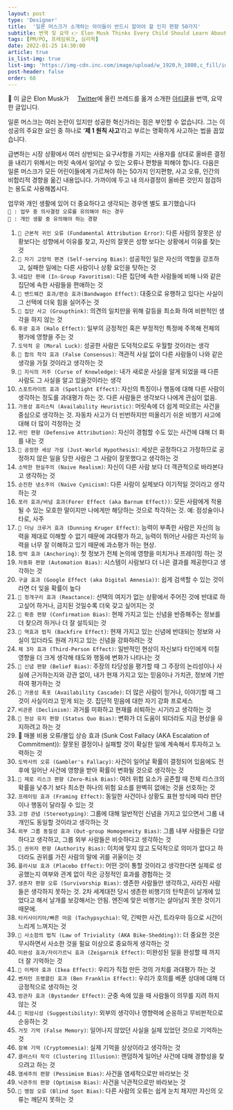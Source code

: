 ```yaml
---
layout: post
type: 'Designer'
title:  '일론 머스크가 소개하는 아이들이 반드시 알아야 할 인지 편향 50가지'
subtitle: 번역 및 요약 👉 Elon Musk Thinks Every Child Should Learn About These 50 Cognitive Biases
tags: [PM/PO, 프레임워크, 심리학]
date: 2022-01-25 14:30:00
article: true
is_list-img: true
list-img: 'https://img-cdn.inc.com/image/upload/w_1920,h_1080,c_fill/images/panoramic/cognitivebias_490871_xhjmoq.jpg'
post-header: false
order: 68
---
```


<p class="text-gray">
 🔗 이 글은 Elon Musk가 <a href='https://twitter.com/elonmusk/status/1472647410568642564' target='blank' rel='nofollow' id='outlink1' onclick='clickedOutlink(outlink1)'><img src='https://www.google.com/s2/favicons?sz=64&domain=https://twitter.com/elonmusk/status/1472647410568642564' style='display:inline; height: 1em; position: relative; bottom: -2px; margin-right: 2px;'>Twitter</a>에 올린 쓰레드를 옮겨 소개한 <a href='https://www.inc.com/jessica-stillman/elon-musk-cognitive-biases.html' target='blank' rel='nofollow' id='outlink2' onclick='clickedOutlink(outlink2)'>아티클</a>을 번역, 요약한 글입니다.
</p>

일론 머스크는 여러 논란이 있지만 성공한 혁신가라는 점은 부인할 수 없습니다. 그는 이 성공의 주요한 요인 중 하나로 ‘**제 1 원칙 사고**’라고 부르는 명확하게 사고하는 법을 꼽았습니다.

급변하는 시장 상황에서 여러 상반되는 요구사항을 가지는 사용자를 상대로 올바른 결정을 내리기 위해서는 머릿 속에서 일어날 수 있는 오류나 편향을 피해야 합니다. 다음은 일론 머스크가 모든 어린이들에게 가르쳐야 하는 50가지 인지편향, 사고 오류, 인간의 비합리적 경향을 옮긴 내용입니다. 가까이에 두고 내 의사결정이 올바른 것인지 점검하는 용도로 사용해봅시다.

업무와 개인 생활에 있어 더 중요하다고 생각되는 경우엔 별도 표기했습니다  
`💼 : 업무 중 의사결정 오류를 유의해야 하는 경우`  
`🏡 : 개인 생활 중 유의해야 하는 경향`

1. `🏡 근본적 귀인 오류 (Fundamental Attribution Error)`: 다른 사람의 잘못은 상황보다는 성향에서 이유를 찾고, 자신의 잘못은 성향 보다는 상황에서 이유를 찾는 것
2. `🏡 자기 고양적 편견 (Self-serving Bias)`: 성공적인 일은 자신의 역할을 강조하고, 실패한 일에는 다른 사람이나 상황 요인을 탓하는 것
3. `내집단 편애 (In-Group Favoritism)`: 다른 집단에 속한 사람들에 비해 나와 같은 집단에 속한 사람들을 편애하는 것
4. `💼 밴드웨건 효과/편승 효과(Bandwagon Effect)`: 대중으로 유행하고 있다는 사실이 그 선택에 더욱 힘을 실어주는 것
5. `💼 집단 사고 (Groupthink)`: 의견의 일치만을 위해 갈등을 최소화 하여 비판적인 생각을 하지 않는 것
6. `후광 효과 (Halo Effect)`: 일부의 긍정적인 혹은 부정적인 특정에 주목해 전체의 평가에 영향을 주는 것
7. `도덕적 운 (Moral Luck)`: 성공한 사람은 도덕적으로도 우월할 것이라는 생각
8. `💼 합의 착각 효과 (False Consensus)`: 객관적 사실 없이 다른 사람들이 나와 같은 생각을 가질 것이라고 생각하는 것
9. `💼 지식의 저주 (Curse of Knowledge)`: 내가 새로운 사실을 알게 되었을 때 다른 사람도 그 사실을 알고 있을것이라는 생각
10. `스포트라이트 효과 (Spotlight Effect)`: 자신의 특징이나 행동에 대해 다른 사람이 생각하는 정도를 과대평가 하는 것. 다른 사람들은 생각보다 나에게 관심이 없음.
11. `가용성 휴리스틱 (Availability Heuristic)`: 머릿속에 더 쉽게 떠오르는 사건을 중심으로 생각하는 것. 자동차 사고가 더 빈번하지만 떠올리기 쉬운 비행기 사고에 대해 더 많이 걱정하는 것
12. `귀인 편향 (Defensive Attribution)`: 자신이 경험할 수도 있는 사건에 대해 더 화를 내는 것
13. `🏡 공정한 세상 가설 (Just-World Hypothesis)`: 세상은 공정하다고 가정하므로 공정하지 않은 일을 당한 사람은 그 사람이 잘못했다고 생각하는 것
14. `소박한 현실주의 (Naive Realism)`: 자신이 다른 사람 보다 더 객관적으로 바라본다고 생각하는 것
15. `순진한 냉소주의 (Naive Cynicism)`: 다른 사람이 실제보다 이기적일 것이라고 생각하는 것
16. `포러 효과/바넘 효과(Forer Effect (aka Barnum Effect))`: 모든 사람에게 적용될 수 있는 모호한 말이지만 나에게만 해당하는 것으로 착각하는 것. 예: 점성술이나 타로, 사주
17. `🏡 더닝 크루거 효과 (Dunning Kruger Effect)`: 능력이 부족한 사람은 자신의 능력을 제대로 이해할 수 없기 때문에 과대평가 하고, 능력이 뛰어난 사람은 자신의 능력을 너무 잘 이해하고 있기 때문에 과소평가 하는 현상.
18. `정박 효과 (Anchoring)`: 첫 정보가 전체 논의에 영향을 미치거나 프레이밍 하는 것
19. `자동화 편향 (Automation Bias)`: 시스템이 사람보다 더 나은 결과를 제공한다고 생각하는 것
20. `구글 효과 (Google Effect (aka Digital Amnesia))`: 쉽게 검색할 수 있는 것이라면 더 잊을 확률이 높다
21. `💼 청개구리 효과 (Reactance)`: 선택의 여지가 없는 상황에서 주어진 것에 반대로 하고싶어 하거나, 금지된 것일수록 더욱 갖고 싶어지는 것
22. `💼 확증 편향 (Confirmation Bias)`: 현재 가지고 있는 신념을 반증해주는 정보를 더 찾으려 하거나 더 잘 설득되는 것
23. `💼 역효과 법칙 (Backfire Effect)`: 현재 가지고 있는 신념에 반대되는 정보와 사실이 있더라도 원래 가지고 있는 신념을 강화하려는 것
24. `제 3자 효과 (Third-Person Effect)`: 일반적인 현상이 자신보다 타인에게 미칠 영향을 더 크게 생각해 태도와 행동에 변화가 나타나는 것
25. `💼 신념 편향 (Belief Bias)`: 주장의 타당성을 평가할 때 그 주장의 논리성이나 사실에 근거하는지와 강관 없이, 내가 현재 가지고 있는 믿음이나 가치관, 정보에 기반하여 평가하는 것
26. `🏡 가용성 폭포 (Availability Cascade)`: 더 많은 사람이 믿거나, 이야기할 때 그것이 사실이라고 믿게 되는 것. 집단적 믿음에 대한 자기 강화 프로세스
27. `비관론 (Declinism)`: 과거를 미화하고 현재를 쇠퇴하는 시기라고 생각하는 것
28. `💼 현상 유지 편향 (Status Quo Bias)`: 변화가 더 도움이 되더라도 지금 현상을 유지하려고 하는 것
29. 💼 매몰 비용 오류/몰입 상승 효과 (Sunk Cost Fallacy (AKA Escalation of Commitment)): 잘못된 결정이나 실패할 것이 확실한 일에 계속해서 투자하고 노력하는 것
30. `도박사의 오류 (Gambler's Fallacy)`: 사건이 일어날 확률이 결정되어 있음에도 전후에 일어난 사건에 영향을 받아 확률이 변화될 것으로 생각하는 것
31. `💼 제로 리스크 편향 (Zero-Risk Bias)`: 여러 위험 요소가 공존할 때 전체 리스크의 확률을 낮추기 보다 최소한 하나의 위험 요소를 완벽히 없애는 것을 선호하는 것
32. `프레이밍 효과 (Framing Effect)`: 동일한 사건이나 상황도 표현 방식에 따라 판단이나 행동이 달라질 수 있는 것
33. `고정 관념 (Stereotyping)`: 그룹에 대해 일반적인 신념을 가지고 있으면서 그룹 내 개인도 동일할 것이라고 생각하는 것
34. `외부 그룹 동질성 효과 (Out-group Homogeneity Bias)`: 그룹 내부 사람들은 다양하다고 생각하고, 그룹 외부 사람들은 비슷하다고 생각하는 것
35. `💼 권위자 편향 (Authority Bias)`: 이치에 맞지 않고 도덕적으로 의미가 없다고 하더라도 권위를 가진 사람의 말에 귀를 귀울이는 것
36. `플라시보 효과 (Placebo Effect)`: 어떤 것이 통할 것이라고 생각한다면 실제로 성공했는지 여부와 관계 없이 작은 긍정적인 효과를 경험하는 것
37. `생존자 편향 오류 (Survivorship Bias)`: 생존한 사람들만 생각하고, 사라진 사람들은 생각하지 못하는 것. 2차 세계대전 당시 생존한 비행기의 탄착흔이 날개에 있었다고 해서 날개를 보강해서는 안됨. 엔진에 맞은 비행기는 살아남지 못한 것이기 때문에.
38. `타키사이키아/빠른 마음 (Tachypsychia)`: 약, 긴박한 사건, 트라우마 등으로 시간이 느리게 느껴지는 것
39. `💼 사소함의 법칙 (Law of Triviality (AKA Bike-Shedding))`: 더 중요한 것은 무시하면서 사소한 것을 필요 이상으로 중요하게 생각하는 것
40. `미완성 효과/자이가르닉 효과 (Zeigarnik Effect)`: 미완성된 일을 완성할 때 까지 더 잘 기억하는 것
41. `💼 이케아 효과 (Ikea Effect)`: 우리가 직접 만든 것의 가치를 과대평가 하는 것
42. `벤저민 프랭클린 효과 (Ben Franklin Effect)`: 우리가 호의를 베푼 상대에 대해 더 긍정적으로 생각하는 것
43. `방관자 효과 (Bystander Effect)`: 군중 속에 있을 때 사람들이 의무를 지려 하지 않는 것
44. `🏡 피암시성 (Suggestibility)`: 외부의 생각이나 영향력에 순응하고 무비판적으로 순응하는 것
45. `거짓 기억 (False Memory)`: 일어나지 않았던 사실을 실제 있었던 것으로 기억하는 것
46. `잠복 기억 (Cryptomnesia)`: 실제 기억을 상상이라고 생각하는 것
47. `클러스터 착각 (Clustering Illusion)`: 랜덤하게 일어난 사건에 대해 경향성을 찾으려고 하는 것
48. `염세주의 편향 (Pessimism Bias)`: 사건을 염세적으로만 바라보는 것
49. `낙관주의 편향 (Optimism Bias)`: 사건을 낙관적으로만 바라보는 것
50. `💼 맹점 오류 (Blind Spot Bias)`: 다른 사람의 오류는 쉽게 눈치 채지만 자신의 오류는 깨닫지 못하는 것